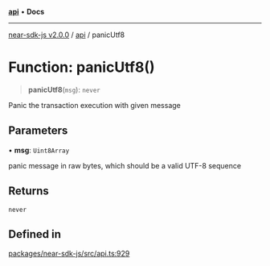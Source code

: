 [**api**](../README.md) • **Docs**

***

[near-sdk-js v2.0.0](../../packages.md) / [api](../README.md) / panicUtf8

# Function: panicUtf8()

> **panicUtf8**(`msg`): `never`

Panic the transaction execution with given message

## Parameters

• **msg**: `Uint8Array`

panic message in raw bytes, which should be a valid UTF-8 sequence

## Returns

`never`

## Defined in

[packages/near-sdk-js/src/api.ts:929](https://github.com/dim-daskalov/near-sdk-js/blob/1a0ba6d21107f9be72f7c7293e6bb551722b82bb/packages/near-sdk-js/src/api.ts#L929)
